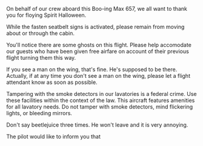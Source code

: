 On behalf of our crew aboard this Boo-ing Max 657, we all want to thank you for floying Spirit Halloween.

While the fasten seatbelt signs is activated, please remain from moving about or through the cabin. 

You'll notice there are some ghosts on this flight. Please help accomodate our guests who have been given free airfare on account of their previous flight turning them this way.

If you see a man on the wing, that's fine. He's supposed to be there. Actually, if at any time you don't see a man on the wing, please let a flight attendant know as soon as possible.

Tampering with the smoke detectors in our lavatories is a federal crime. Use these facilities within the context of the law. This aircraft features amenities for all lavatory needs. Do not tamper with smoke detectors, mind flickering lights, or bleeding mirrors.

Don't say beetlejuice three times. He won't leave and it is very annoying.

The pilot would like to inform you that 